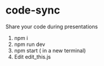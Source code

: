 # code-sync
Share your code during presentations


1. npm i
2. npm run dev 
3. npm start ( in a new terminal)
4. Edit edit_this.js